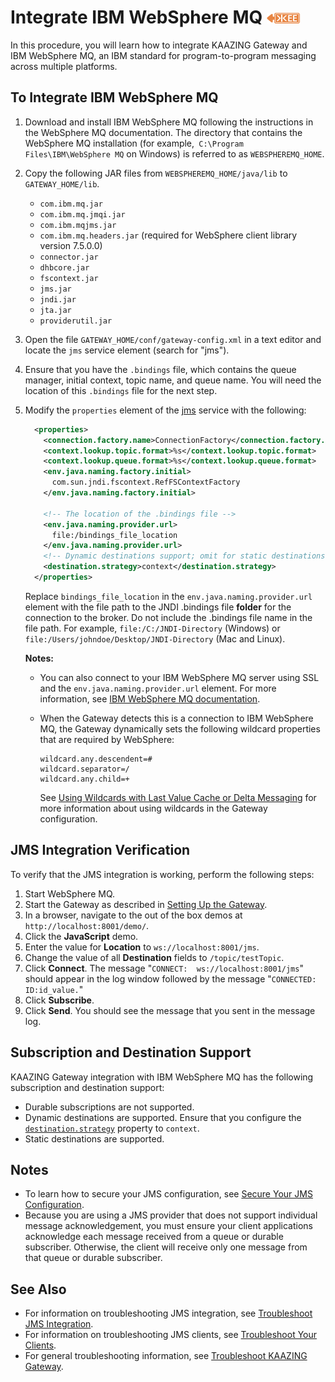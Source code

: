 Integrate IBM WebSphere MQ  ![This feature is available in KAAZING Gateway - Enterprise Edition](../images/enterprise-feature.png)
==========================

In this procedure, you will learn how to integrate KAAZING Gateway and IBM WebSphere MQ, an IBM standard for program-to-program messaging across multiple platforms.

To Integrate IBM WebSphere MQ
-----------------------------

1.  Download and install IBM WebSphere MQ following the instructions in the WebSphere MQ documentation. The directory that contains the WebSphere MQ installation (for example,` C:\Program Files\IBM\WebSphere MQ` on Windows) is referred to as `WEBSPHEREMQ_HOME`.
2.  Copy the following JAR files from `WEBSPHEREMQ_HOME/java/lib` to `GATEWAY_HOME/lib`.
    -   `com.ibm.mq.jar`
    -   `com.ibm.mq.jmqi.jar`
    -   `com.ibm.mqjms.jar`
    -   `com.ibm.mq.headers.jar` (required for WebSphere client library version 7.5.0.0)
    -   `connector.jar`
    -   `dhbcore.jar`
    -   `fscontext.jar`
    -   `jms.jar`
    -   `jndi.jar`
    -   `jta.jar`
    -   `providerutil.jar`

3.  Open the file `GATEWAY_HOME/conf/gateway-config.xml` in a text editor and locate the `jms` service element (search for "jms").
4.  Ensure that you have the `.bindings` file, which contains the queue manager, initial context, topic name, and queue name. You will need the location of this `.bindings` file for the next step.
5.  Modify the `properties` element of the [jms](../admin-reference/r_conf_jms.md#jms) service with the following:

    ``` xml
      <properties>
        <connection.factory.name>ConnectionFactory</connection.factory.name>
        <context.lookup.topic.format>%s</context.lookup.topic.format>
        <context.lookup.queue.format>%s</context.lookup.queue.format>
        <env.java.naming.factory.initial>
          com.sun.jndi.fscontext.RefFSContextFactory
        </env.java.naming.factory.initial>

        <!-- The location of the .bindings file -->
        <env.java.naming.provider.url>
          file:/bindings_file_location
        </env.java.naming.provider.url>
        <!-- Dynamic destinations support; omit for static destinations -->
        <destination.strategy>context</destination.strategy>
      </properties>
    ```

    Replace `bindings_file_location` in the `env.java.naming.provider.url` element with the file path to the JNDI .bindings file **folder** for the connection to the broker. Do not include the .bindings file name in the file path. For example, `file:/C:/JNDI-Directory` (Windows) or `file:/Users/johndoe/Desktop/JNDI-Directory` (Mac and Linux).

    **Notes:**

    -   You can also connect to your IBM WebSphere MQ server using SSL and the `env.java.naming.provider.url` element. For more information, see [IBM WebSphere MQ documentation](http://publib.boulder.ibm.com/infocenter/wmqv6/v6r0/index.jsp?topic=%2Fcom.ibm.mq.csqzas.doc%2Fsy10920_.htm).
    -   When the Gateway detects this is a connection to IBM WebSphere MQ, the Gateway dynamically sets the following wildcard properties that are required by WebSphere:

        ```
        wildcard.any.descendent=#
        wildcard.separator=/
        wildcard.any.child=+
        ```

        See [Using Wildcards with Last Value Cache or Delta Messaging](../admin-reference/r_conf_jms.md#using-wildcards-with-last-value-cache-or-delta-messaging) for more information about using wildcards in the Gateway configuration.

JMS Integration Verification
----------------------------

To verify that the JMS integration is working, perform the following steps:

1.  Start WebSphere MQ.
2.  Start the Gateway as described in [Setting Up the Gateway](../about/setup-guide.md).
3.  In a browser, navigate to the out of the box demos at `http://localhost:8001/demo/`.
4.  Click the **JavaScript** demo.
5.  Enter the value for **Location** to `ws://localhost:8001/jms`.
6.  Change the value of all **Destination** fields to `/topic/testTopic`.
7.  Click **Connect**.
     The message "`CONNECT:  ws://localhost:8001/jms`" should appear in the log window followed by the message "`CONNECTED: ID:id_value.`"
8.  Click **Subscribe**.
9.  Click **Send**. You should see the message that you sent in the message log.

Subscription and Destination Support
--------------------------------------------------------------

KAAZING Gateway integration with IBM WebSphere MQ has the following subscription and destination support:

-   Durable subscriptions are not supported.
-   Dynamic destinations are supported. Ensure that you configure the [`destination.strategy`](../admin-reference/r_conf_jms.md#destinationstrategy) property to `context`.
-   Static destinations are supported.

Notes
-----

-   To learn how to secure your JMS configuration, see [Secure Your JMS Configuration](../security/o_jms_secure.md).
-   Because you are using a JMS provider that does not support individual message acknowledgement, you must ensure your client applications acknowledge each message received from a queue or durable subscriber. Otherwise, the client will receive only one message from that queue or durable subscriber.

See Also
--------

-   For information on troubleshooting JMS integration, see [Troubleshoot JMS Integration](../integration-jms/p_jms_integrate_tshoot.md).
-   For information on troubleshooting JMS clients, see [Troubleshoot Your Clients](../troubleshooting/p_dev_troubleshoot.md).
-   For general troubleshooting information, see [Troubleshoot KAAZING Gateway](../troubleshooting/o_troubleshoot.md).


